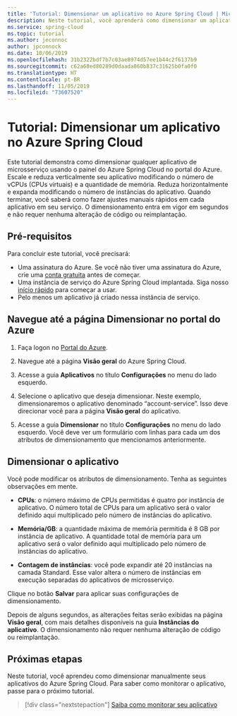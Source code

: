```yaml
---
title: 'Tutorial: Dimensionar um aplicativo no Azure Spring Cloud | Microsoft Docs'
description: Neste tutorial, você aprenderá como dimensionar um aplicativo no Azure Spring Cloud no portal do Azure
ms.service: spring-cloud
ms.topic: tutorial
ms.author: jeconnoc
author: jpconnock
ms.date: 10/06/2019
ms.openlocfilehash: 31b2322bdf7b7c03ae8974d57ee1b44c2f6137b9
ms.sourcegitcommit: c62a68ed80289d0daada860b837c31625b0fa0f0
ms.translationtype: HT
ms.contentlocale: pt-BR
ms.lasthandoff: 11/05/2019
ms.locfileid: "73607520"
---
```

# <a name="tutorial-scale-an-application-in-azure-spring-cloud"></a>Tutorial: Dimensionar um aplicativo no Azure Spring Cloud

Este tutorial demonstra como dimensionar qualquer aplicativo de microsserviço usando o painel do Azure Spring Cloud no portal do Azure. Escale e reduza verticalmente seu aplicativo modificando o número de vCPUs (CPUs virtuais) e a quantidade de memória. Reduza horizontalmente e expanda modificando o número de instâncias do aplicativo. Quando terminar, você saberá como fazer ajustes manuais rápidos em cada aplicativo em seu serviço. O dimensionamento entra em vigor em segundos e não requer nenhuma alteração de código ou reimplantação.

## <a name="prerequisites"></a>Pré-requisitos

Para concluir este tutorial, você precisará:
* Uma assinatura do Azure. Se você não tiver uma assinatura do Azure, crie uma [conta gratuita](https://azure.microsoft.com/free/?WT.mc_id=A261C142F) antes de começar. 
* Uma instância de serviço do Azure Spring Cloud implantada.  Siga nosso [início rápido](spring-cloud-quickstart-launch-app-cli.md) para começar a usar.
* Pelo menos um aplicativo já criado nessa instância de serviço.


## <a name="navigate-to-the-scale-page-in-the-azure-portal"></a>Navegue até a página Dimensionar no portal do Azure

1. Faça logon no [Portal do Azure](https://portal.azure.com).

1. Navegue até a página **Visão geral** do Azure Spring Cloud.

1. Acesse a guia **Aplicativos** no título **Configurações** no menu do lado esquerdo.

1. Selecione o aplicativo que deseja dimensionar. Neste exemplo, dimensionaremos o aplicativo denominado “account-service”. Isso deve direcionar você para a página **Visão geral** do aplicativo.

1. Acesse a guia **Dimensionar** no título **Configurações** no menu do lado esquerdo. Você deve ver um formulário com linhas para cada um dos atributos de dimensionamento que mencionamos anteriormente.

## <a name="scale-your-application"></a>Dimensionar o aplicativo

Você pode modificar os atributos de dimensionamento. Tenha as seguintes observações em mente.

* **CPUs**: o número máximo de CPUs permitidas é quatro por instância de aplicativo. O número total de CPUs para um aplicativo será o valor definido aqui multiplicado pelo número de instâncias do aplicativo.

* **Memória/GB**: a quantidade máxima de memória permitida é 8 GB por instância de aplicativo.  A quantidade total de memória para um aplicativo será o valor definido aqui multiplicado pelo número de instâncias do aplicativo.

* **Contagem de instâncias**: você pode expandir até 20 instâncias na camada Standard. Esse valor altera o número de instâncias em execução separadas do aplicativos de microsserviço.

Clique no botão **Salvar** para aplicar suas configurações de dimensionamento.

Depois de alguns segundos, as alterações feitas serão exibidas na página **Visão geral**, com mais detalhes disponíveis na guia **Instâncias do aplicativo**. O dimensionamento não requer nenhuma alteração de código ou reimplantação.

## <a name="next-steps"></a>Próximas etapas

Neste tutorial, você aprendeu como dimensionar manualmente seus aplicativos do Azure Spring Cloud.  Para saber como monitorar o aplicativo, passe para o próximo tutorial.

> [!div class="nextstepaction"]
> [Saiba como monitorar seu aplicativo](spring-cloud-tutorial-distributed-tracing.md)
